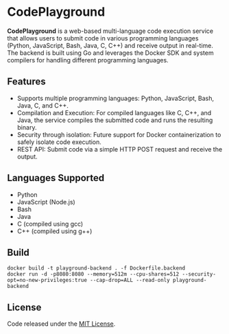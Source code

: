 # CodePlayground
**CodePlayground** is a web-based multi-language code execution service that allows users to submit code in various programming languages (Python, JavaScript, Bash, Java, C, C++) and receive output in real-time. The backend is built using Go and leverages the Docker SDK and system compilers for handling different programming languages.

## Features
- Supports multiple programming languages: Python, JavaScript, Bash, Java, C, and C++.
- Compilation and Execution: For compiled languages like C, C++, and Java, the service compiles the submitted code and runs the resulting binary.
- Security through isolation: Future support for Docker containerization to safely isolate code execution.
- REST API: Submit code via a simple HTTP POST request and receive the output.

## Languages Supported
- Python
- JavaScript (Node.js)
- Bash
- Java
- C (compiled using gcc)
- C++ (compiled using g++)

## Build
```
docker build -t playground-backend . -f Dockerfile.backend
docker run -d -p8080:8080 --memory=512m --cpu-shares=512 --security-opt=no-new-privileges:true --cap-drop=ALL --read-only playground-backend
```

## License
Code released under the [MIT License](https://github.com/tiakavousi/codeplayground/blob/main/LICENSE.md).
